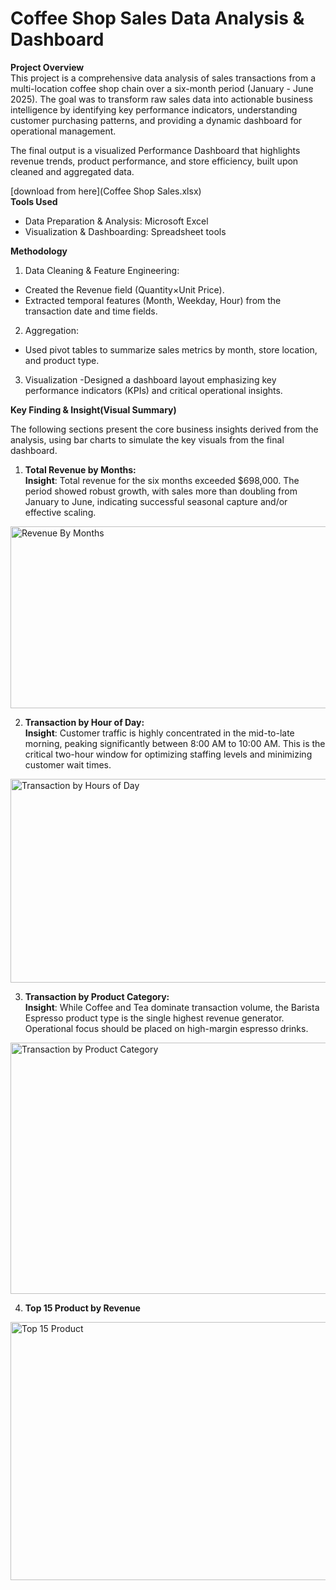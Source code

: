 # Coffee Shop Sales Data Analysis & Dashboard
**Project Overview**  
This project is a comprehensive data analysis of sales transactions from a multi-location coffee shop chain over a six-month period (January - June 2025). The goal was to transform raw sales data into actionable business intelligence by identifying key performance indicators, understanding customer purchasing patterns, and providing a dynamic dashboard for operational management. 

The final output is a visualized  Performance Dashboard that highlights revenue trends, product performance, and store efficiency, built upon cleaned and aggregated data.  

[download from here](Coffee Shop Sales.xlsx)  
**Tools Used**  

- Data Preparation & Analysis: Microsoft Excel
- Visualization & Dashboarding: Spreadsheet tools

**Methodology**  

1. Data Cleaning & Feature Engineering:
- Created the Revenue field (Quantity×Unit Price).
- Extracted temporal features (Month, Weekday, Hour) from the transaction date and time fields.
2. Aggregation:
- Used pivot tables to summarize sales metrics by month, store location, and product type.
3. Visualization
-Designed a dashboard layout emphasizing key performance indicators (KPIs) and critical operational insights.

**Key Finding & Insight(Visual Summary)**  

The following sections present the core business insights derived from the analysis, using bar charts to simulate the key visuals from the final dashboard.

1. **Total Revenue by Months:**  
**Insight**: Total revenue for the six months exceeded $698,000. The period showed robust growth, with sales more than doubling from January to June, indicating successful seasonal capture and/or effective scaling.
<img width="980" height="291" alt="Revenue By Months" src="https://github.com/user-attachments/assets/e4f783ed-d275-4d5f-b362-df0aa7ba0feb" />

2. **Transaction by Hour of Day:**  
**Insight**:  Customer traffic is highly concentrated in the mid-to-late morning, peaking significantly between 8:00 AM to 10:00 AM. This is the critical two-hour window for optimizing staffing levels and minimizing customer wait times.

<img width="541" height="326" alt="Transaction by Hours of Day" src="https://github.com/user-attachments/assets/ef0c64d7-f069-415f-87c3-13c892671574" />

3. **Transaction by Product Category:**  
**Insight**: While Coffee and Tea dominate transaction volume, the Barista Espresso product type is the single highest revenue generator. Operational focus should be placed on high-margin espresso drinks.

<img width="612" height="402" alt="Transaction by Product Category" src="https://github.com/user-attachments/assets/922c478c-34b4-4b55-b54b-8f3dcb92fb26" />

4. **Top 15 Product by Revenue**

<img width="545" height="413" alt="Top 15 Product" src="https://github.com/user-attachments/assets/cac9ad07-9543-4e10-9e48-a65495f9e269" />
